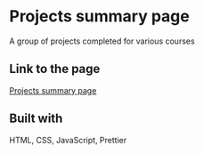 # Projects summary page

A group of projects completed for various courses

## Link to the page

[Projects summary page](https://dimterion.github.io/Projects-summary-page/)

## Built with

HTML, CSS, JavaScript, Prettier
